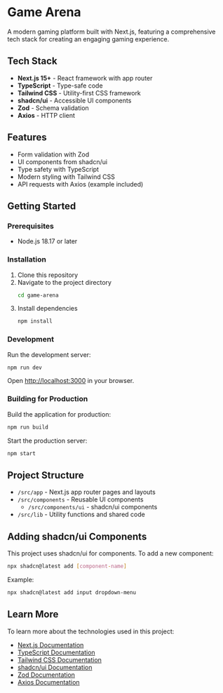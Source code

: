 # Game Arena

A modern gaming platform built with Next.js, featuring a comprehensive tech stack for creating an engaging gaming experience.

## Tech Stack

-   **Next.js 15+** - React framework with app router
-   **TypeScript** - Type-safe code
-   **Tailwind CSS** - Utility-first CSS framework
-   **shadcn/ui** - Accessible UI components
-   **Zod** - Schema validation
-   **Axios** - HTTP client

## Features

-   Form validation with Zod
-   UI components from shadcn/ui
-   Type safety with TypeScript
-   Modern styling with Tailwind CSS
-   API requests with Axios (example included)

## Getting Started

### Prerequisites

-   Node.js 18.17 or later

### Installation

1. Clone this repository
2. Navigate to the project directory
    ```bash
    cd game-arena
    ```
3. Install dependencies
    ```bash
    npm install
    ```

### Development

Run the development server:

```bash
npm run dev
```

Open [http://localhost:3000](http://localhost:3000) in your browser.

### Building for Production

Build the application for production:

```bash
npm run build
```

Start the production server:

```bash
npm start
```

## Project Structure

-   `/src/app` - Next.js app router pages and layouts
-   `/src/components` - Reusable UI components
    -   `/src/components/ui` - shadcn/ui components
-   `/src/lib` - Utility functions and shared code

## Adding shadcn/ui Components

This project uses shadcn/ui for components. To add a new component:

```bash
npx shadcn@latest add [component-name]
```

Example:

```bash
npx shadcn@latest add input dropdown-menu
```

## Learn More

To learn more about the technologies used in this project:

-   [Next.js Documentation](https://nextjs.org/docs)
-   [TypeScript Documentation](https://www.typescriptlang.org/docs/)
-   [Tailwind CSS Documentation](https://tailwindcss.com/docs)
-   [shadcn/ui Documentation](https://ui.shadcn.com)
-   [Zod Documentation](https://zod.dev)
-   [Axios Documentation](https://axios-http.com/docs/intro)

